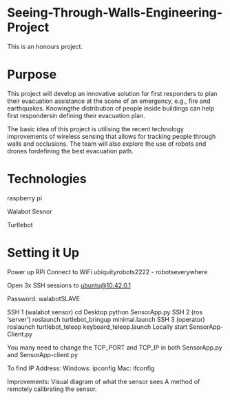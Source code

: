 # Seeing-Through-Walls-Engineering-Project
This is an honours project. 

# Purpose
This project will develop an innovative solution for first responders  to  plan  their  evacuation  assistance  at  the scene  of  an  emergency,  e.g.,  fire  and  earthquakes. Knowingthe distribution of people inside buildings can help first respondersin defining their evacuation plan. 

The  basic  idea  of  this  project  is utilising the  recent technology   improvements   of   wireless   sensing   that allows for tracking people through walls and occlusions. The team will also explore the use of robots and drones fordefining the best evacuation path.
# Technologies
raspberry pi

Walabot Sesnor

Turtlebot

# Setting it Up
Power up RPi
Connect to WiFi ubiquityrobots2222 - robotseverywhere

Open 3x SSH sessions to ubuntu@10.42.0.1

Password: walabotSLAVE

SSH 1 (walabot sensor)
cd Desktop
python SensorApp.py
SSH 2 (ros ‘server’)
roslaunch turtlebot_bringup minimal.launch
SSH 3 (operator)
roslaunch turtlebot_teleop keyboard_teleop.launch
Locally start SensorApp-Client.py

You many need to change the TCP_PORT and TCP_IP in both SensorApp.py and SensorApp-client.py

To find IP Address:
Windows: ipconfig
Mac: ifconfig

Improvements:
Visual diagram of what the sensor sees
A method of remotely calibrating the sensor.


